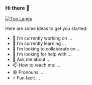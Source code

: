 ### Hi there 👋
[![Top Langs](https://github-readme-stats.vercel.app/api/top-langs/?username=sunshine-fan&langs_count=8)](https://github.com/anuraghazra/github-readme-stats)
<!-- [![Top Langs](https://github-readme-stats.vercel.app/api/top-langs/?username=sunshine-fan&layout=compact&langs_count=8)](https://github.com/sunshine-fan/element-plus) -->

Here are some ideas to get you started:

- 🔭 I’m currently working on ...
- 🌱 I’m currently learning ...
- 👯 I’m looking to collaborate on ...
- 🤔 I’m looking for help with ...
- 💬 Ask me about ...
- 📫 How to reach me: ...
- 😄 Pronouns: ...
- ⚡ Fun fact: ...

